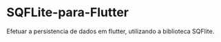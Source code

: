 # SQFLite-para-Flutter
Efetuar a persistencia de dados em flutter, utilizando a biblioteca SQFlite.
